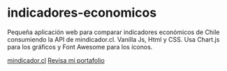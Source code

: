 # indicadores-economicos
Pequeña aplicación web para comparar indicadores económicos de Chile consumiendo la API de mindicador.cl.
Vanilla Js, Html y CSS. 
Usa Chart.js para los gráficos y Font Awesome para los íconos.

[mindicador.cl](https://mindicador.cl/)
[Revisa mi portafolio](https://www.jesuschausu.com/)

